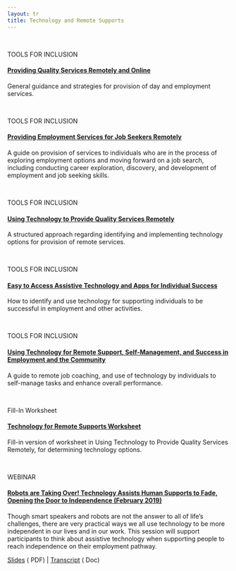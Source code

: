 ```yaml
---
layout: tr
title: Technology and Remote Supports
---
```

<br>
<div class="card">
 <div class="card-body">
<p>TOOLS FOR INCLUSION</p>
<h4><a href="https://covid19.communityinclusion.org/pdf/TO32_COVID_F.pdf" target="_NEW" >Providing Quality Services Remotely and Online</a></h4>
<p>General guidance and strategies for provision of day and employment services.</p>
</div>
</div>
<br>
<div class="card">
 <div class="card-body">
<p>TOOLS FOR INCLUSION</p>
<h4><a href="https://covid19.communityinclusion.org/pdf/TO35_COVID_F.pdf" target="_NEW" >Providing Employment Services for Job Seekers Remotely
</a></h4>
<p>A guide on provision of services to individuals who are in the process of exploring employment options and moving forward on a job search, including conducting career exploration, discovery, and development of employment and job seeking skills.
</p>
</div>
</div>

<br>
<div class="card">
 <div class="card-body">
<p>TOOLS FOR INCLUSION</p>
<h4><a href="https://covid19.communityinclusion.org/pdf/TO36_COVID_F.pdf" target="_NEW" >Using Technology to Provide Quality Services Remotely
</a></h4>
<p>A structured approach regarding identifying and implementing technology options for provision of remote services.
</p>
</div>
</div>

<br>
<div class="card">
 <div class="card-body">
<p>TOOLS FOR INCLUSION</p>
<h4><a href="https://covid19.communityinclusion.org/pdf/TO39_COVID_F.pdf" target="_NEW" >Easy to Access Assistive Technology and Apps for Individual Success
</a></h4>
<p>How to identify and use technology for supporting individuals to be successful in employment and other activities. 
</p>
</div>
</div>



<br>
<div class="card">
 <div class="card-body">
<p>TOOLS FOR INCLUSION</p>
<h4><a href="https://covid19.communityinclusion.org/pdf/TO40_COVID_F.pdf" target="_NEW" >Using Technology for Remote Support, Self-Management, and Success in Employment and the Community</a></h4>
<p>A guide to remote job coaching, and use of technology by individuals to self-manage tasks and enhance overall performance. 
</p>
</div>
</div>

<br>
<div class="card">
 <div class="card-body">
<p>Fill-In Worksheet</p>
<h4><a href="https://covid19.communityinclusion.org/pdf/Technology_Assessment_Worksheet-fill_in.pdf" download="https://covid19.communityinclusion.org/pdf/Technology_Assessment_Worksheet-fill_in.pdf">Technology for Remote Supports Worksheet</a></h4>
<p>Fill-in version of worksheet in Using Technology to Provide Quality Services Remotely, for determining technology options.
</p>
</div>
</div>

<br>
<div class="card">
 <div class="card-body">
<p>WEBINAR</p>
<h4><a href="https://communityinclusion.zoom.us/recording/share/i4asZ3JL9Ga-G5PbNZf4u-nYBQ5QbWyvfXeOv9m__KmwIumekTziMw?startTime=1550599035000">Robots are Taking Over! Technology Assists Human Supports to Fade, Opening the Door to Independence (February 2019)</a></h4>
<p>Though smart speakers and robots are not the answer to all of life’s challenges, there are very practical ways we all use technology to be more independent in our lives and in our work. This session will support participants to think about assistive technology when supporting people to reach independence on their employment pathway.</p>
    <p><a href="/files/Robots_are_taking_over.pdf"> Slides</a> (<i class="far fa-file-pdf"></i> PDF) | <a href="/files/robots_taking_over_webinar_transcript.docx">Transcript</a> (<i class="far fa-file-word"></i> Doc)  </p>
</div>
</div>



<br><br>
